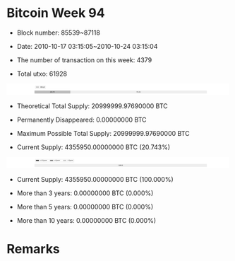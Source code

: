 # Bitcoin Week 94

- Block number: 85539~87118

- Date: 2010-10-17 03:15:05~2010-10-24 03:15:04

- The number of transaction on this week: 4379

- Total utxo: 61928

![](../images/mined_week94.png)

- Theoretical Total Supply: 20999999.97690000 BTC

- Permanently Disappeared: 0.00000000 BTC

- Maximum Possible Total Supply: 20999999.97690000 BTC

- Current Supply: 4355950.00000000 BTC (20.743%)

![](../images/year_week94.png)


- Current Supply: 4355950.00000000 BTC (100.000%)

- More than 3 years: 0.00000000 BTC (0.000%)

- More than 5 years: 0.00000000 BTC (0.000%)

- More than 10 years: 0.00000000 BTC (0.000%)

# Remarks

